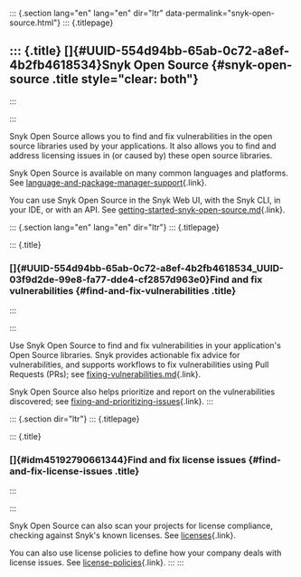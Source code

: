 ::: {.section lang="en" lang="en" dir="ltr" data-permalink="snyk-open-source.html"}
::: {.titlepage}
<div>

::: {.title}
[]{#UUID-554d94bb-65ab-0c72-a8ef-4b2fb4618534}Snyk Open Source {#snyk-open-source .title style="clear: both"}
--------------------------------------------------------------
:::

</div>
:::

Snyk Open Source allows you to find and fix vulnerabilities in the open
source libraries used by your applications. It also allows you to find
and address licensing issues in (or caused by) these open source
libraries.

Snyk Open Source is available on many common languages and platforms.
See
[language-and-package-manager-support](https://github.com/snyk/user-docs/blob/main/docs/products/snyk-open-source/language-and-package-manager-support){.link}.

You can use Snyk Open Source in the Snyk Web UI, with the Snyk CLI, in
your IDE, or with an API. See
[getting-started-snyk-open-source.md](https://github.com/snyk/user-docs/blob/main/docs/products/snyk-open-source/getting-started-snyk-open-source.md){.link}.

::: {.section lang="en" lang="en" dir="ltr"}
::: {.titlepage}
<div>

::: {.title}
### []{#UUID-554d94bb-65ab-0c72-a8ef-4b2fb4618534_UUID-03f9d2de-99e8-fa77-dde4-cf2857d963e0}Find and fix vulnerabilities {#find-and-fix-vulnerabilities .title}
:::

</div>
:::

Use Snyk Open Source to find and fix vulnerabilities in your
application\'s Open Source libraries. Snyk provides actionable fix
advice for vulnerabilities, and supports workflows to fix
vulnerabilities using Pull Requests (PRs); see
[fixing-vulnerabilities.md](https://github.com/snyk/user-docs/blob/main/docs/products/snyk-open-source/open-source-basics/fixing-vulnerabilities.md){.link}.

Snyk Open Source also helps prioritize and report on the vulnerabilities
discovered; see
[fixing-and-prioritizing-issues](https://github.com/snyk/user-docs/blob/main/docs/features/fixing-and-prioritizing-issues){.link}.
:::

::: {.section dir="ltr"}
::: {.titlepage}
<div>

::: {.title}
### []{#idm45192790661344}Find and fix license issues {#find-and-fix-license-issues .title}
:::

</div>
:::

Snyk Open Source can also scan your projects for license compliance,
checking against Snyk's known licenses. See
[licenses](https://github.com/snyk/user-docs/blob/main/docs/products/snyk-open-source/licenses){.link}.

You can also use license policies to define how your company deals with
license issues. See
[license-policies](https://github.com/snyk/user-docs/blob/main/docs/products/snyk-open-source/license-policies){.link}.
:::
:::
